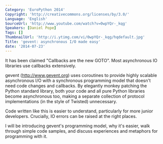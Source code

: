 ```yaml
---
Category: 'EuroPython 2014'
Copyright: 'http://creativecommons.org/licenses/by/3.0/'
Language: 'English'
SourceUrl: 'http://www.youtube.com/watch?v=0wpYQr-_kqg'
Speakers: [Daniel Pope]
Tags: []
ThumbnailUrl: 'http://i.ytimg.com/vi/0wpYQr-_kqg/hqdefault.jpg'
Title: 'gevent: asynchronous I/O made easy'
date: '2014-07-23'
---
```

It has been claimed "Callbacks are the new GOTO". Most asynchronous IO libraries use callbacks extensively.

gevent (http://www.gevent.org) uses coroutines to provide highly scalable asynchronous I/O with a synchronous programming model that doesn't need code changes and callbacks. By elegantly monkey patching the Python standard library, both your code and all pure Python libraries become asynchronous too, making a separate collection of protocol implementations (in the style of Twisted) unnecessary.

Code written like this is easier to understand, particularly for more junior developers. Crucially, IO errors can be raised at the right places.

I will be introducing gevent's programming model, why it's easier, walk through simple code samples, and discuss experiences and metaphors for programming with it.
